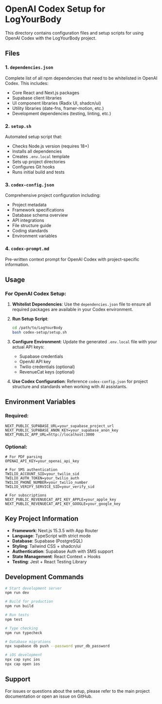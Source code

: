 # OpenAI Codex Setup for LogYourBody

This directory contains configuration files and setup scripts for using OpenAI Codex with the LogYourBody project.

## Files

### 1. `dependencies.json`
Complete list of all npm dependencies that need to be whitelisted in OpenAI Codex. This includes:
- Core React and Next.js packages
- Supabase client libraries
- UI component libraries (Radix UI, shadcn/ui)
- Utility libraries (date-fns, framer-motion, etc.)
- Development dependencies (testing, linting, etc.)

### 2. `setup.sh`
Automated setup script that:
- Checks Node.js version (requires 18+)
- Installs all dependencies
- Creates `.env.local` template
- Sets up project directories
- Configures Git hooks
- Runs initial build and tests

### 3. `codex-config.json`
Comprehensive project configuration including:
- Project metadata
- Framework specifications
- Database schema overview
- API integrations
- File structure guide
- Coding standards
- Environment variables

### 4. `codex-prompt.md`
Pre-written context prompt for OpenAI Codex with project-specific information.

## Usage

### For OpenAI Codex Setup:

1. **Whitelist Dependencies**: Use the `dependencies.json` file to ensure all required packages are available in your Codex environment.

2. **Run Setup Script**:
   ```bash
   cd /path/to/LogYourBody
   bash codex-setup/setup.sh
   ```

3. **Configure Environment**: Update the generated `.env.local` file with your actual API keys:
   - Supabase credentials
   - OpenAI API key
   - Twilio credentials (optional)
   - RevenueCat keys (optional)

4. **Use Codex Configuration**: Reference `codex-config.json` for project structure and standards when working with AI assistants.

## Environment Variables

### Required:
```env
NEXT_PUBLIC_SUPABASE_URL=your_supabase_project_url
NEXT_PUBLIC_SUPABASE_ANON_KEY=your_supabase_anon_key
NEXT_PUBLIC_APP_URL=http://localhost:3000
```

### Optional:
```env
# For PDF parsing
OPENAI_API_KEY=your_openai_api_key

# For SMS authentication
TWILIO_ACCOUNT_SID=your_twilio_sid
TWILIO_AUTH_TOKEN=your_twilio_auth
TWILIO_PHONE_NUMBER=your_twilio_number
TWILIO_VERIFY_SERVICE_SID=your_verify_sid

# For subscriptions
NEXT_PUBLIC_REVENUECAT_API_KEY_APPLE=your_apple_key
NEXT_PUBLIC_REVENUECAT_API_KEY_GOOGLE=your_google_key
```

## Key Project Information

- **Framework**: Next.js 15.3.5 with App Router
- **Language**: TypeScript with strict mode
- **Database**: Supabase (PostgreSQL)
- **Styling**: Tailwind CSS + shadcn/ui
- **Authentication**: Supabase Auth with SMS support
- **State Management**: React Context + Hooks
- **Testing**: Jest + React Testing Library

## Development Commands

```bash
# Start development server
npm run dev

# Build for production
npm run build

# Run tests
npm test

# Type checking
npm run typecheck

# Database migrations
npx supabase db push --password your_db_password

# iOS development
npx cap sync ios
npx cap open ios
```

## Support

For issues or questions about the setup, please refer to the main project documentation or open an issue on GitHub.